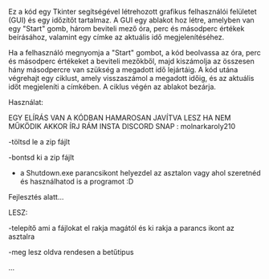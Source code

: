 Ez a kód egy Tkinter segítségével létrehozott grafikus felhasználói felületet (GUI) és egy időzítőt tartalmaz. A GUI egy ablakot hoz létre, amelyben van egy "Start" gomb, három beviteli mező óra, perc és másodperc értékek beírásához, valamint egy címke az aktuális idő megjelenítéséhez.


Ha a felhasználó megnyomja a "Start" gombot, a kód beolvassa az óra, perc és másodperc értékeket a beviteli mezőkből, majd kiszámolja az összesen hány másodpercre van szükség a megadott idő lejártáig. A kód utána végrehajt egy ciklust, amely visszaszámol a megadott időig, és az aktuális időt megjeleníti a címkében. A ciklus végén az ablakot bezárja.


Használat:

EGY ELÍRÁS VAN A KÓDBAN HAMAROSAN JAVÍTVA LESZ 
HA NEM MŰKÖDIK AKKOR ÍRJ RÁM INSTA DISCORD SNAP : molnarkaroly210

-töltsd le a zip fájlt

-bontsd ki a zip fájlt

- a Shutdown.exe parancsikont helyezdel az asztalon vagy ahol szeretnéd és használhatod is a programot :D


Fejlesztés alatt...

LESZ:

-telepítő ami a fájlokat el rakja magától és ki rakja a parancs ikont az asztalra

-meg lesz oldva rendesen a betűtipus 

...
